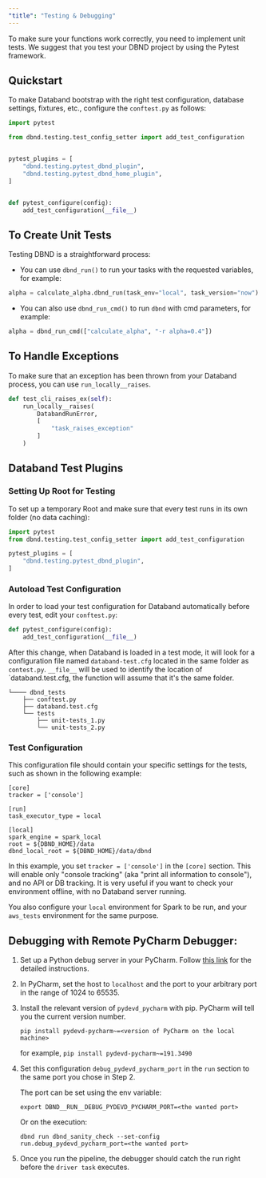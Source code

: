 ```yaml
---
"title": "Testing & Debugging"
---
```

To make sure your functions work correctly, you need to implement unit tests. 
We suggest that you test your DBND project by using the Pytest framework.

## Quickstart
To make Databand bootstrap with the right test configuration, database settings, fixtures, etc., configure the `conftest.py` as follows:
```python
import pytest

from dbnd.testing.test_config_setter import add_test_configuration


pytest_plugins = [
    "dbnd.testing.pytest_dbnd_plugin",
    "dbnd.testing.pytest_dbnd_home_plugin",
]


def pytest_configure(config):
    add_test_configuration(__file__)
```

## To Create Unit Tests
Testing DBND is a straightforward process:


* You can use `dbnd_run()` to run your tasks with the requested variables, for example:
```python
alpha = calculate_alpha.dbnd_run(task_env="local", task_version="now")
```

* You can also use `dbnd_run_cmd()` to run `dbnd` with cmd parameters, for example:
```python
alpha = dbnd_run_cmd(["calculate_alpha", "-r alpha=0.4"])
```

## To Handle Exceptions
To make sure that an exception has been thrown from your Databand process, you can use `run_locally__raises`.

```python
def test_cli_raises_ex(self):
    run_locally__raises(
        DatabandRunError,
        [
            "task_raises_exception"
        ]
    )
```

## Databand Test Plugins 
### Setting Up Root for Testing

To set up a temporary Root and make sure that every test runs in its own folder (no data caching):
```python
import pytest
from dbnd.testing.test_config_setter import add_test_configuration

pytest_plugins = [
    "dbnd.testing.pytest_dbnd_plugin", 
]
```

### Autoload Test Configuration
In order to load your test configuration for Databand automatically before every test, edit your `conftest.py`:
```python   
def pytest_configure(config):
    add_test_configuration(__file__)
```

After this change, when Databand is loaded in a test mode, it will look for a configuration file named `databand-test.cfg` located in the same folder as `contest.py`. `__file__` will be used to identify the location of `databand.test.cfg, the function will assume that it's the same folder.

```
└──── dbnd_tests
    ├── conftest.py
    ├── databand.test.cfg
    └── tests
        ├── unit-tests_1.py
        └── unit-tests_2.py
```
### Test Configuration
This configuration file should contain your specific settings for the tests, such as shown in the following example:

```inicfg
[core]
tracker = ['console']

[run]
task_executor_type = local

[local]
spark_engine = spark_local
root = ${DBND_HOME}/data
dbnd_local_root = ${DBND_HOME}/data/dbnd
```

In this example, you set `tracker = ['console']` in the `[core]` section. This will enable only "console tracking" (aka "print all information to console"), and no API or DB tracking.
It is very useful if you want to check your environment offline, with no Databand server running.

You also configure your `local` environment for Spark to be run, and your `aws_tests` environment for the same purpose.


## Debugging with Remote PyCharm Debugger:
1. Set up a Python debug server in your PyCharm. Follow [this link](https://www.jetbrains.com/help/pycharm/remote-debugging-with-product.html#remote-debug-config) for the detailed instructions. 
2. In PyCharm, set the host to `localhost` and the port to your arbitrary port in the range of 1024 to 65535.
3. Install the relevant version of `pydevd_pycharm` with pip. PyCharm will tell you the current version number. 

    `pip install pydevd-pycharm~=<version of PyCharm on the local machine>`
    
    for example, `pip install pydevd-pycharm~=191.3490`

4. Set this configuration `debug_pydevd_pycharm_port` in the `run` section to the same port you chose in Step 2.

    The port can be set using the env variable:
    
    `export DBND__RUN__DEBUG_PYDEVD_PYCHARM_PORT=<the wanted port>`
    
    Or on the execution:
    
    `dbnd run dbnd_sanity_check --set-config run.debug_pydevd_pycharm_port=<the wanted port>`

5. Once you run the pipeline, the debugger should catch the run right before the `driver task` executes.